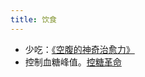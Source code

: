 ```yaml
---
title: 饮食
---
```


* 少吃：[《空腹的神奇治愈力》](./resource/eat-less.md) 
* 控制血糖峰值。[控糖革命](./resource/glucose-revolution.md)
